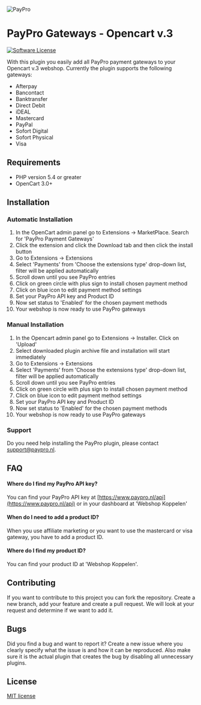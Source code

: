 ![PayPro](https://paypro.nl/images/logo-ie.png)

# PayPro Gateways - Opencart v.3

[![Software License](https://img.shields.io/badge/License-MIT-yellow.svg)](LICENSE)

With this plugin you easily add all PayPro payment gateways to your Opencart v.3 webshop. Currently the plugin supports the following gateways:

- Afterpay
- Bancontact
- Banktransfer
- Direct Debit
- iDEAL
- Mastercard
- PayPal
- Sofort Digital
- Sofort Physical
- Visa

## Requirements

- PHP version 5.4 or greater
- OpenCart 3.0+

## Installation

### Automatic Installation
1. In the OpenCart admin panel go to Extensions -> MarketPlace. Search for 'PayPro Payment Gateways'
2. Click the extension and click the Download tab and then click the install button
3. Go to Extensions -> Extensions
4. Select 'Payments' from 'Choose the extensions type' drop-down list, filter will be applied automatically
5. Scroll down until you see PayPro entries
6. Click on green circle with plus sign to install chosen payment method
7. Click on blue icon to edit payment method settings
8. Set your PayPro API key and Product ID
9. Now set status to 'Enabled' for the chosen payment methods
10. Your webshop is now ready to use PayPro gateways

### Manual Installation
1. In the Opencart admin panel go to Extensions -> Installer. Click on 'Upload'
2. Select downloaded plugin archive file and installation will start immediately
3. Go to Extensions -> Extensions
4. Select 'Payments' from 'Choose the extensions type' drop-down list, filter will be applied automatically
5. Scroll down until you see PayPro entries
6. Click on green circle with plus sign to install chosen payment method
7. Click on blue icon to edit payment method settings
8. Set your PayPro API key and Product ID
9. Now set status to 'Enabled' for the chosen payment methods
10. Your webshop is now ready to use PayPro gateways

### Support

Do you need help installing the PayPro plugin, please contact support@paypro.nl.

## FAQ

#### Where do I find my PayPro API key?

You can find your PayPro API key at [https://www.paypro.nl/api](https://www.paypro.nl/api) or in your dashboard at 'Webshop Koppelen'

#### When do I need to add a product ID?

When you use affiliate marketing or you want to use the mastercard or visa gateway, you have to add a product ID.

#### Where do I find my product ID?

You can find your product ID at 'Webshop Koppelen'.

## Contributing

If you want to contribute to this project you can fork the repository. Create a new branch, add your feature and create a pull request. We will look at your request and determine if we want to add it.

## Bugs

Did you find a bug and want to report it? Create a new issue where you clearly specify what the issue is and how it can be reproduced. Also make sure it is the actual plugin that creates the bug by disabling all unnecessary plugins.

## License

[MIT license](http://opensource.org/licenses/MIT)
